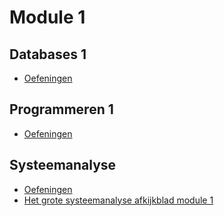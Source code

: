 # Module 1
## Databases 1
- [Oefeningen](/vakken/databases/module1/algemeen.md)
## Programmeren 1
- [Oefeningen](/vakken/programmeren/module1/algemeen.md)
## Systeemanalyse
- [Oefeningen](/vakken/systeemanalyse/module1/algemeen.md)
- [Het grote systeemanalyse afkijkblad module 1](/vakken/systeemanalyse/module1/afkijkblad.md)
